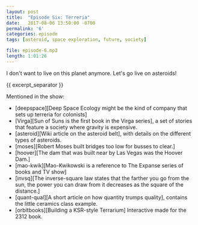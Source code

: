 ```yaml
---
layout: post
title:  "Episode Six: Terreria"
date:   2017-08-06 13:50:00 -0700
permalink: '6'
categories: episode
tags: [asteroid, space exploration, future, society]

file: episode-6.mp3
length: 1:01:26
---
```


I don't want to live on this planet anymore. Let's go live on asteroids!

{{ excerpt_separator }}

Mentioned in the show:

* [deepspace][Deep Space Ecology might be the kind of company that sets up terreria for colonists]
* [Virga][Sun of Suns is the first book in the Virga series], a set of stories that feature a society where gravity is expensive.
* [asteroid][Wiki article on the asteroid belt], with details on the different types of asteroids.
* [moses][Robert Moses built bridges too low for busses to clear.]
* [hoover][The dam that was built near by Las Vegas was the Hoover Dam.]
* [mao-kwik][Mao-Kwikowski is a reference to The Expanse series of books and TV show]
* [invsq][The inverse-square law states that the farther you go from the sun, the power you can draw from it decreases as the square of the distance.]
* [quant-qual][A short article on how quantity trumps quality], contains the little ceramics class example.
* [orbitbooks][Building a KSR-style Terrarium] Interactive made for the 2312 book.

[deepspace]: http://www.deepspaceecology.com/
[virga]: https://en.wikipedia.org/wiki/Sun_of_Suns
[asteroid]: https://en.wikipedia.org/wiki/Asteroid_belt
[moses]: https://en.wikipedia.org/wiki/Robert_Moses#Lasting_impact
[hoover]: https://en.wikipedia.org/wiki/Hoover_Dam
[invsq]: https://en.wikipedia.org/wiki/Inverse-square_law
[mao-kwik]: http://expanse.wikia.com/wiki/Mao-Kwikowski_Mercantile
[orbitbooks]: http://www.orbitbooks.net/2312/
[quant-qual]: https://blog.codinghorror.com/quantity-always-trumps-quality/
